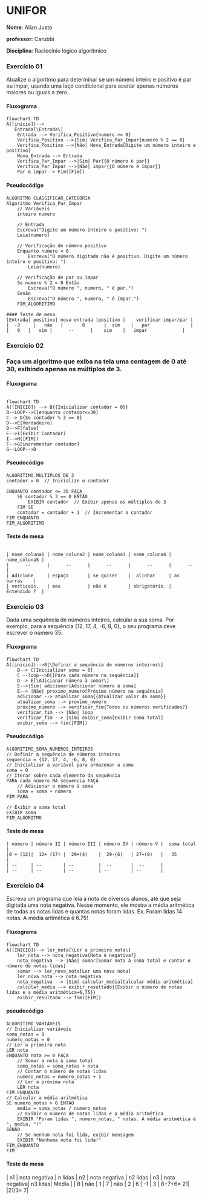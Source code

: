 # UNIFOR
**Nome**: Allan Justo

**professor**: Carubbi

**Disciplina**: Raciocínio lógico algorítmico
### Exercício 01 
Atualize o algoritmo para determinar se um número inteiro e positivo é par ou ímpar, usando uma laço condicional para aceitar apenas números maiores ou iguais a zero. 

#### Fluxograma
```mermaid
flowchart TD
A([inicio])--> 
   Entrada[\Entrada\]
    Entrada --> Verifica_Positivo{numero >= 0}
    Verifica_Positivo -->|Sim| Verifica_Par_Impar{numero % 2 == 0}
    Verifica_Positivo -->|Não| Nova_Entrada[Digite um número inteiro e positivo]
    Nova_Entrada --> Entrada
    Verifica_Par_Impar -->|Sim| Par{{O número é par}}
    Verifica_Par_Impar -->|Não| impar{{O número é ímpar}}
    Par & impar--> Fim([Fim])
```

#### Pseudocódigo 
```
ALGORITMO CLASSIFICAR_CATEGORIA
Algoritmo Verifica_Par_Impar
    // Variáveis
    inteiro numero
    
    // Entrada
    Escreva("Digite um número inteiro e positivo: ")
    Leia(numero)
    
    // Verificação de número positivo
    Enquanto numero < 0
        Escreva("O número digitado não é positivo. Digite um número inteiro e positivo: ")
        Leia(numero)
    
    // Verificação de par ou ímpar
    Se numero % 2 = 0 Então
        Escreva("O número ", numero, " é par.")
    Senão
        Escreva("O número ", numero, " é ímpar.")
    FIM_ALGORITIMO

#### Teste de mesa
|Entrada| positivo| nova entrada |positivo |	verificar impar/par | 
|  -3	  |   não   |	    8       |  sim    |   par               |
|   9   |	sim	|      --      |	sim    |   impar             |
```

### Exercício 02
### Faça um algoritmo que exiba na tela uma contagem de 0 até 30, exibindo apenas os múltiplos de 3.

#### Fluxograma

```mermaid

flowchart TD
A([INICIO]) --> B{{Inicializar contador = 0}}
B--LOOP-->C[enquanto contador<=30]
C--> D{Se contador % 3 == 0}
D-->E[Verdadeiro] 
D-->F[falso] 
E-->I(Exibir Contador)
I-->H([FIM])
F-->G[incrementar contador]
G--LOOP-->D
```

#### Pseudocódigo

```
ALGORITIMO_MULTIPLOS_DE_3
contador = 0  // Inicialize o contador

ENQUANTO contador <= 30 FAÇA
    SE contador % 3 == 0 ENTÃO
        EXIBIR contador  // Exibir apenas os múltiplos de 3
    FIM SE
    contador = contador + 1  // Incrementar o contador
FIM ENQUANTO
FIM_ALGORITIMO

```
#### Teste de mesa

```
 
| nome_coluna1 | nome_coluna2 | nome_coluna3 | nome_coluna4 | nome_coluna5 | 
|      --      |      --      |      --      |      --      |      --      | 
| Adicione     | espaço       | se quiser    |  alinhar     | as barras    |
| verticais,   | mas          | não é        | obrigatório. | Entendido ?  |
```

### Exercício 03 
Dada uma sequência de números inteiros, calcular a sua soma. 
Por exemplo, para a sequência {12, 17, 4, -6, 8, 0}, o seu programa deve escrever o número 35.


#### Fluxograma
```mermaid
flowchart TD
A([inicio])-->B[\Definir a sequência de números inteiros\]
    B--> C[Inicializar soma = 0]
    C --loop-->D[[Para cada número na sequência]]
    D--> E[\Adicionar número à soma?\]
    E-->|Sim| adicionar[Adicionar número à soma]
    E--> |Não| proximo_numero[Próximo número na sequência]
    adicionar --> atualizar_soma{{Atualizar valor da soma}}
    atualizar_soma --> proximo_numero
    proximo_numero --> verificar_fim{Todos os números verificados?}
    verificar_fim --> |Não| loop
    verificar_fim --> |Sim| exibir_soma[Exibir soma total]
    exibir_soma --> fim([FIM])
```
#### Pseudocódigo 
```
AlGORITIMO_SOMA_NÚMEROS_INTEIROS
// Definir a sequência de números inteiros
sequencia = {12, 17, 4, -6, 8, 0}
// Inicializar a variável para armazenar a soma
soma = 0
// Iterar sobre cada elemento da sequência
PARA cada número NA sequencia FAÇA
    // Adicionar o número à soma
    soma = soma + número
FIM PARA

// Exibir a soma total
EXIBIR soma
FIM_ALGORITMO
```
#### Teste de mesa
```
| número | número II | número III | número IV | número V |  soma total |
|0 + (12)|  12+ (17) |  29+(4)    |  29-(6)   | 27+(8)   |   35        |
| --     | --        | --         |  --       |  --      |
| --     | --        | --         | --        | --       |        
```

### Exercício 04
Escreva um programa que leia a nota de diversos alunos, até que seja digitada uma nota negativa. 
Nesse momento, ele mostra a média aritmética de todas as notas lidas e quantas notas foram lidas. 
Ex. Foram lidas 14 notas. A média aritmética é 6.75!

#### Fluxograma
```mermaid
flowchart TD
A([INICIO])--> ler_nota[\Ler a primeira nota\]
    ler_nota --> nota_negativa{Nota é negativa?}
    nota_negativa --> |Não| somar[Somar nota à soma total e contar o número de notas lidas]
    somar --> ler_nova_nota[Ler uma nova nota]
    ler_nova_nota --> nota_negativa
    nota_negativa --> |Sim| calcular_media[Calcular média aritmética]
    calcular_media --> exibir_resultado{{Exibir o número de notas lidas e a média aritmética=6,75}}
    exibir_resultado --> fim([FIM])
```
#### pseudocódigo
```
ALGORITIMO_VARIÁVEIS 
// Inicializar variáveis
soma_notas = 0
numero_notas = 0
// Ler a primeira nota
LER nota
ENQUANTO nota >= 0 FAÇA
    // Somar a nota à soma total
    soma_notas = soma_notas + nota
    // Contar o número de notas lidas
    numero_notas = numero_notas + 1
    // Ler a próxima nota
    LER nota
FIM ENQUANTO
// Calcular a média aritmética
SE numero_notas > 0 ENTAO
    media = soma_notas / numero_notas
    // Exibir o número de notas lidas e a média aritmética
    EXIBIR "Foram lidas ", numero_notas, " notas. A média aritmética é ", media, "!"
SENÃO
    // Se nenhum nota foi lida, exibir mensagem
    EXIBIR "Nenhuma nota foi lida!"
FIM_ENQUANTO
FIM
```

#### Teste de mesa 
| n1  | nota negativa | n lidas | n2  | nota negativa   | n2 lidas  | n3 | nota negativa| n3 lidas| Média |
|  8  |   não         |      1  |   7  |      não      |   2        | 6  |     -1       | 3       | 8+7+6= 21|
                                                                                                  |21/3= 7|

